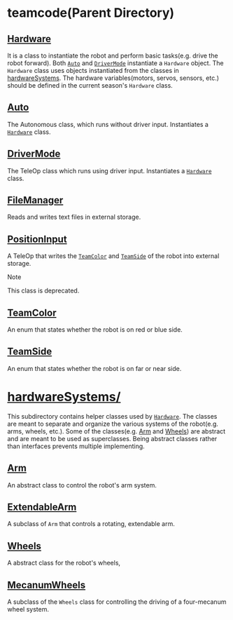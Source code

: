 # teamcode(Parent Directory)

## [Hardware](./Hardware.java)

It is a class to instantiate the robot and perform basic tasks(e.g. drive the robot forward).
Both [`Auto`](#Auto) and [`DriverMode`](#DriverMode) instantiate a `Hardware` object.
The `Hardware` class uses objects instantiated from the classes in [hardwareSystems](#hardwareSystems).
The hardware variables(motors, servos, sensors, etc.) should be defined in the current season's `Hardware` class.

## [Auto](./Auto.java)

The Autonomous class, which runs without driver input.
Instantiates a [`Hardware`](#Hardware) class.

## [DriverMode](./DriverMode.java)

The TeleOp class which runs using driver input.
Instantiates a [`Hardware`](#Hardware) class.

## [FileManager](./FileManager.java)

Reads and writes text files in external storage.

## [PositionInput](./PositionInput.java)

A TeleOp that writes the [`TeamColor`](#TeamColor) and [`TeamSide`](#TeamSide) of the robot into external storage. 

> [!Note]
> This class is deprecated. 

## [TeamColor](./TeamColor.java)

An enum that states whether the robot is on red or blue side.

## [TeamSide](./TeamSide.java)

An enum that states whether the robot is on far or near side.


# [hardwareSystems/](./hardwareSystems/)

This subdirectory contains helper classes used by [`Hardware`](#Hardware).
The classes are meant to separate and organize the various systems of the robot(e.g. arms, wheels, etc.).
Some of the classes(e.g. [Arm](#Arm) and [Wheels](#Wheels)) are abstract and are meant to be used as superclasses.
Being abstract classes rather than interfaces prevents multiple implementing.

## [Arm](./hardwareSystems/Arm.java)

An abstract class to control the robot's arm system.

## [ExtendableArm](./hardwareSystems/ExtendableArm.java)

A subclass of `Arm` that controls a rotating, extendable arm.

## [Wheels](./hardwareSystems/Wheels.java)

A abstract class for the robot's wheels,

## [MecanumWheels](./hardwareSystems/MecanumWheels.java)

A subclass of the `Wheels` class for controlling the driving of a four-mecanum wheel system.
